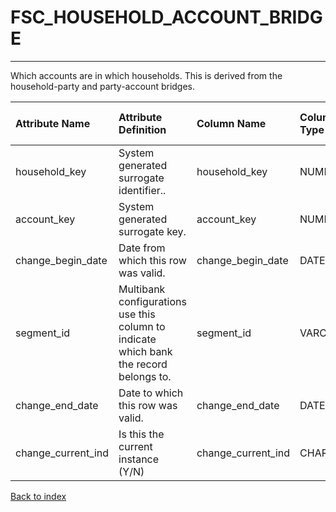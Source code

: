 # FSC_HOUSEHOLD_ACCOUNT_BRIDGE

---

Which accounts are in which households.  This is derived from the household-party and party-account bridges.

| Attribute Name     | Attribute Definition                                                                   | Column Name        | Column Data Type   | Column Null Option   | Column Is PK   | Column Is FK   |
|:-------------------|:---------------------------------------------------------------------------------------|:-------------------|:-------------------|:---------------------|:---------------|:---------------|
| household_key      | System generated surrogate identifier..                                                | household_key      | NUMBER(12)         | Not Null             | No             | Yes            |
| account_key        | System generated surrogate key.                                                        | account_key        | NUMBER(12)         | Not Null             | No             | Yes            |
| change_begin_date  | Date from which this row was valid.                                                    | change_begin_date  | DATE               | Not Null             | Yes            | No             |
| segment_id         | Multibank configurations use this column to indicate which bank the record belongs to. | segment_id         | VARCHAR2(128)      | Not Null             | No             | Yes            |
| change_end_date    | Date to which this row was valid.                                                      | change_end_date    | DATE               | Not Null             | No             | No             |
| change_current_ind | Is this the current instance (Y/N)                                                     | change_current_ind | CHAR(1)            | Not Null             | No             | No             |

[Back to index](./README.md)